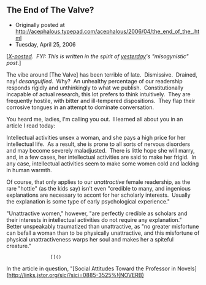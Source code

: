 ## The End of The Valve?

 * Originally posted at http://acephalous.typepad.com/acephalous/2006/04/the_end_of_the_.html
 * Tuesday, April 25, 2006



[_[X-posted](http://www.thevalve.org/go/valve/article/the\_end\_of\_the\_valve/).  FYI: This is written in the spirit of [yesterday](http://acephalous.typepad.com/acephalous/2006/04/hernandez\_comme.html)'s "misogynistic" post._]

The vibe around [The Valve] has been terrible of late.  Dismissive.  Drained, nay! _desanguified_.  Why?  An unhealthy percentage of our readership responds rigidly and unthinkingly to what we publish.  Constitutionally incapable of actual research, this lot prefers to think intuitively.  They are frequently hostile, with bitter and ill-tempered dispositions.  They flap their corrosive tongues in an attempt to dominate conversation.  

You heard me, ladies, I'm calling you out.  I learned all about you in an article I read today:

Intellectual activities unsex a woman, and she pays a high price for her intellectual life.  As a result, she is prone to all sorts of nervous disorders and may become severely maladjusted.  There is little hope she will marry, and, in a few cases, her intellectual activities are said to make her frigid.  In any case, intellectual activities seem to make some women cold and lacking in human warmth.

Of course, that only applies to our _unattractive_ female readership, as the rare "hottie" (as the kids say) isn't even "credible to many, and ingenious explanations are necessary to accont for her scholarly interests.  Usually the explanation is some type of early psychological experience."  

"Unattractive women," however, "are perfectly credible as scholars and their interests in intellectual activities do not require any explanation."  Better unspeakably traumatized than unattractive, as "no greater misfortune can befall a woman than to be physically unattractive, and this misfortune of physical unattractiveness warps her soul and makes her a spiteful creature."

		

					[]()
			

In the article in question, "[Social Attitudes Toward the Professor in Novels](http://links.jstor.org/sici?sici=0885-3525%!(NOVERB)
